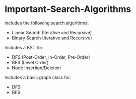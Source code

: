 # Important-Search-Algorithms

Includes the following search algorithms:
- Linear Search (Iterative and Recursive)
- Binary Search (Iterative and Recursive)

Includes a BST for:
- DFS (Post-Order, In-Order, Pre-Order)
- BFS (Level Order)
- Node Insertion/Deletion

Includes a basic graph class for:
- DFS
- BFS
